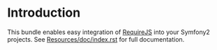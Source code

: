 Introduction
============

This bundle enables easy integration of [RequireJS](http://requirejs.org) into
your Symfony2 projects.  See 
[Resources/doc/index.rst](https://github.com/hearsayit/HearsayRequireJSBundle/blob/master/Resources/doc/index.rst)
for full documentation.
